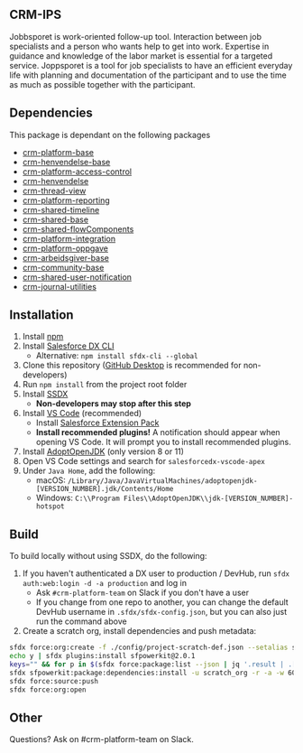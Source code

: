 ## CRM-IPS
Jobbsporet is work-oriented follow-up tool.
Interaction between job specialists and a person who wants help to get into work. Expertise in guidance and knowledge of the labor market is essential for a targeted service.
Joppsporet is a tool for job specialists to have an efficient everyday life with planning and documentation of the participant and to use the time as much as possible together with the participant.

## Dependencies

This package is dependant on the following packages

- [crm-platform-base](https://github.com/navikt/crm-platform-base)
- [crm-henvendelse-base](https://github.com/navikt/crm-henvendelse-base)
- [crm-platform-access-control](https://github.com/navikt/crm-platform-access-control)
- [crm-henvendelse](https://github.com/navikt/crm-henvendelse)
- [crm-thread-view](https://github.com/navikt/crm-thread-view)
- [crm-platform-reporting](https://github.com/navikt/crm-platform-reporting)
- [crm-shared-timeline](https://github.com/navikt/crm-shared-timeline)
- [crm-shared-base](https://github.com/navikt/crm-shared-base)
- [crm-shared-flowComponents](https://github.com/navikt/crm-shared-flowComponents)
- [crm-platform-integration](https://github.com/navikt/crm-platform-integration)
- [crm-platform-oppgave](https://github.com/navikt/crm-platform-oppgave)
- [crm-arbeidsgiver-base](https://github.com/navikt/crm-arbeidsgiver-base)
- [crm-community-base](https://github.com/navikt/crm-community-base)
- [crm-shared-user-notification](https://github.com/navikt/crm-shared-user-notification)
- [crm-journal-utilities](https://github.com/navikt/crm-journal-utilities)

## Installation

1. Install [npm](https://nodejs.org/en/download/)
1. Install [Salesforce DX CLI](https://developer.salesforce.com/tools/sfdxcli)
    - Alternative: `npm install sfdx-cli --global`
1. Clone this repository ([GitHub Desktop](https://desktop.github.com) is recommended for non-developers)
1. Run `npm install` from the project root folder
1. Install [SSDX](https://github.com/navikt/ssdx)
    - **Non-developers may stop after this step**
1. Install [VS Code](https://code.visualstudio.com) (recommended)
    - Install [Salesforce Extension Pack](https://marketplace.visualstudio.com/items?itemName=salesforce.salesforcedx-vscode)
    - **Install recommended plugins!** A notification should appear when opening VS Code. It will prompt you to install recommended plugins.
1. Install [AdoptOpenJDK](https://adoptopenjdk.net) (only version 8 or 11)
1. Open VS Code settings and search for `salesforcedx-vscode-apex`
1. Under `Java Home`, add the following:
    - macOS: `/Library/Java/JavaVirtualMachines/adoptopenjdk-[VERSION_NUMBER].jdk/Contents/Home`
    - Windows: `C:\\Program Files\\AdoptOpenJDK\\jdk-[VERSION_NUMBER]-hotspot`

## Build

To build locally without using SSDX, do the following:

1. If you haven't authenticated a DX user to production / DevHub, run `sfdx auth:web:login -d -a production` and log in
    - Ask `#crm-platform-team` on Slack if you don't have a user
    - If you change from one repo to another, you can change the default DevHub username in `.sfdx/sfdx-config.json`, but you can also just run the command above
1. Create a scratch org, install dependencies and push metadata:

```bash
sfdx force:org:create -f ./config/project-scratch-def.json --setalias scratch_org --durationdays 1 --setdefaultusername
echo y | sfdx plugins:install sfpowerkit@2.0.1
keys="" && for p in $(sfdx force:package:list --json | jq '.result | .[].Name' -r); do keys+=$p":PACKAGE_KEY "; done
sfdx sfpowerkit:package:dependencies:install -u scratch_org -r -a -w 60 -k ${keys}
sfdx force:source:push
sfdx force:org:open
```

## Other

Questions? Ask on #crm-platform-team on Slack.
